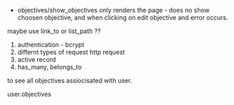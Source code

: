 - objectives/show_objectives only renders the page - does no show choosen objective, and when clicking on edit objective and error occurs.

maybe use link_to or list_path ??

1. authentication  - bcrypt
2. differnt types of request http request
3. active record 
4. has_many, belongs_to

to see all objectives assiocisated with user.

user.objectives